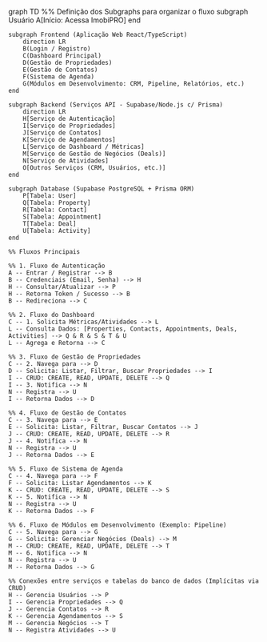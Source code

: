 graph TD
    %% Definição dos Subgraphs para organizar o fluxo
    subgraph Usuário
        A[Início: Acessa ImobiPRO]
    end

    subgraph Frontend (Aplicação Web React/TypeScript)
        direction LR
        B(Login / Registro)
        C(Dashboard Principal)
        D(Gestão de Propriedades)
        E(Gestão de Contatos)
        F(Sistema de Agenda)
        G(Módulos em Desenvolvimento: CRM, Pipeline, Relatórios, etc.)
    end

    subgraph Backend (Serviços API - Supabase/Node.js c/ Prisma)
        direction LR
        H[Serviço de Autenticação]
        I[Serviço de Propriedades]
        J[Serviço de Contatos]
        K[Serviço de Agendamentos]
        L[Serviço de Dashboard / Métricas]
        M[Serviço de Gestão de Negócios (Deals)]
        N[Serviço de Atividades]
        O[Outros Serviços (CRM, Usuários, etc.)]
    end

    subgraph Database (Supabase PostgreSQL + Prisma ORM)
        P[Tabela: User]
        Q[Tabela: Property]
        R[Tabela: Contact]
        S[Tabela: Appointment]
        T[Tabela: Deal]
        U[Tabela: Activity]
    end

    %% Fluxos Principais

    %% 1. Fluxo de Autenticação
    A -- Entrar / Registrar --> B
    B -- Credenciais (Email, Senha) --> H
    H -- Consultar/Atualizar --> P
    H -- Retorna Token / Sucesso --> B
    B -- Redireciona --> C

    %% 2. Fluxo do Dashboard
    C -- 1. Solicita Métricas/Atividades --> L
    L -- Consulta Dados: [Properties, Contacts, Appointments, Deals, Activities] --> Q & R & S & T & U
    L -- Agrega e Retorna --> C

    %% 3. Fluxo de Gestão de Propriedades
    C -- 2. Navega para --> D
    D -- Solicita: Listar, Filtrar, Buscar Propriedades --> I
    I -- CRUD: CREATE, READ, UPDATE, DELETE --> Q
    I -- 3. Notifica --> N
    N -- Registra --> U
    I -- Retorna Dados --> D

    %% 4. Fluxo de Gestão de Contatos
    C -- 3. Navega para --> E
    E -- Solicita: Listar, Filtrar, Buscar Contatos --> J
    J -- CRUD: CREATE, READ, UPDATE, DELETE --> R
    J -- 4. Notifica --> N
    N -- Registra --> U
    J -- Retorna Dados --> E

    %% 5. Fluxo de Sistema de Agenda
    C -- 4. Navega para --> F
    F -- Solicita: Listar Agendamentos --> K
    K -- CRUD: CREATE, READ, UPDATE, DELETE --> S
    K -- 5. Notifica --> N
    N -- Registra --> U
    K -- Retorna Dados --> F

    %% 6. Fluxo de Módulos em Desenvolvimento (Exemplo: Pipeline)
    C -- 5. Navega para --> G
    G -- Solicita: Gerenciar Negócios (Deals) --> M
    M -- CRUD: CREATE, READ, UPDATE, DELETE --> T
    M -- 6. Notifica --> N
    N -- Registra --> U
    M -- Retorna Dados --> G

    %% Conexões entre serviços e tabelas do banco de dados (Implícitas via CRUD)
    H -- Gerencia Usuários --> P
    I -- Gerencia Propriedades --> Q
    J -- Gerencia Contatos --> R
    K -- Gerencia Agendamentos --> S
    M -- Gerencia Negócios --> T
    N -- Registra Atividades --> U
